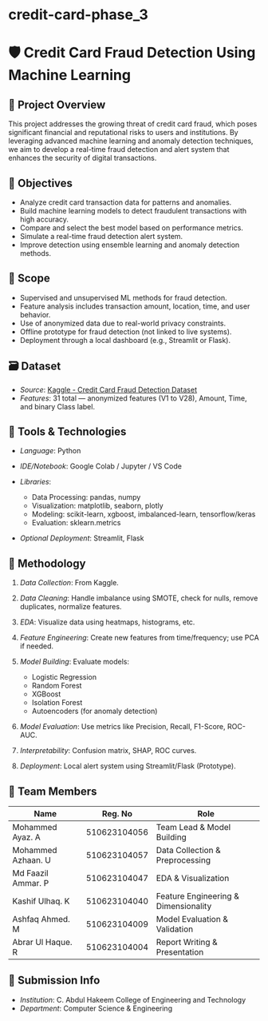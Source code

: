 # credit-card-phase_3

# 🛡 Credit Card Fraud Detection Using Machine Learning

## 📄 Project Overview

This project addresses the growing threat of credit card fraud, which poses significant financial and reputational risks to users and institutions. By leveraging advanced machine learning and anomaly detection techniques, we aim to develop a real-time fraud detection and alert system that enhances the security of digital transactions.

## 🎯 Objectives

* Analyze credit card transaction data for patterns and anomalies.
* Build machine learning models to detect fraudulent transactions with high accuracy.
* Compare and select the best model based on performance metrics.
* Simulate a real-time fraud detection alert system.
* Improve detection using ensemble learning and anomaly detection methods.

## 📌 Scope

* Supervised and unsupervised ML methods for fraud detection.
* Feature analysis includes transaction amount, location, time, and user behavior.
* Use of anonymized data due to real-world privacy constraints.
* Offline prototype for fraud detection (not linked to live systems).
* Deployment through a local dashboard (e.g., Streamlit or Flask).

## 🗃 Dataset

* *Source*: [Kaggle - Credit Card Fraud Detection Dataset](https://www.kaggle.com/datasets/mlg-ulb/creditcardfraud)
* *Features*: 31 total — anonymized features (V1 to V28), Amount, Time, and binary Class label.

## 🔧 Tools & Technologies

* *Language*: Python
* *IDE/Notebook*: Google Colab / Jupyter / VS Code
* *Libraries*:

  * Data Processing: pandas, numpy
  * Visualization: matplotlib, seaborn, plotly
  * Modeling: scikit-learn, xgboost, imbalanced-learn, tensorflow/keras
  * Evaluation: sklearn.metrics
* *Optional Deployment*: Streamlit, Flask

## 🧠 Methodology

1. *Data Collection*: From Kaggle.
2. *Data Cleaning*: Handle imbalance using SMOTE, check for nulls, remove duplicates, normalize features.
3. *EDA*: Visualize data using heatmaps, histograms, etc.
4. *Feature Engineering*: Create new features from time/frequency; use PCA if needed.
5. *Model Building*: Evaluate models:

   * Logistic Regression
   * Random Forest
   * XGBoost
   * Isolation Forest
   * Autoencoders (for anomaly detection)
6. *Model Evaluation*: Use metrics like Precision, Recall, F1-Score, ROC-AUC.
7. *Interpretability*: Confusion matrix, SHAP, ROC curves.
8. *Deployment*: Local alert system using Streamlit/Flask (Prototype).

## 👥 Team Members

| Name               | Reg. No      | Role                                 |
| ------------------ | ------------ | ------------------------------------ |
| Mohammed Ayaz. A   | 510623104056 | Team Lead & Model Building           |
| Mohammed Azhaan. U | 510623104057 | Data Collection & Preprocessing      |
| Md Faazil Ammar. P | 510623104047 | EDA & Visualization                  |
| Kashif Ulhaq. K    | 510623104040 | Feature Engineering & Dimensionality |
| Ashfaq Ahmed. M    | 510623104009 | Model Evaluation & Validation        |
| Abrar Ul Haque. R  | 510623104004 | Report Writing & Presentation        |

## 📅 Submission Info

* *Institution*: C. Abdul Hakeem College of Engineering and Technology
* *Department*: Computer Science & Engineering
